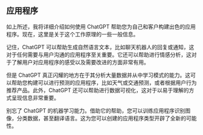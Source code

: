 ## 应用程序

如上所述，我将详细介绍如何使用 ChatGPT 帮助您为自己和客户构建出色的应用程序。现在，这里是关于这个工作原理的一些一般信息。

记住，ChatGPT 可以帮助生成自然语言文本，比如聊天机器人的回复或通知，这对于任何需要与用户沟通的应用程序至关重要。它还可以帮助进行情感分析，这对于了解用户对应用程序的感受以及需要改进的方面非常有用。

但是 ChatGPT 真正闪耀的地方在于其分析大量数据并从中学习模式的能力。这可以帮助您构建可以进行预测的应用程序，比如天气或交通预测，或者根据用户行为推荐产品。此外，ChatGPT 还可以帮助进行数据可视化，这对于以易于理解的方式呈现信息非常重要。

别忘了 ChatGPT 的机器学习能力。借助它的帮助，您可以训练应用程序识别图像，分类数据，甚至翻译语言。这为您可以创建的应用程序类型开辟了全新的可能性。
